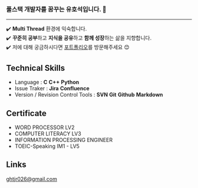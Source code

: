 ### 풀스택 개발자를 꿈꾸는 유호석입니다. 👋
---
✔️ **Multi Thread** 환경에 익숙합니다. <br>
✔️ **꾸준히 공부**하고 **지식을 공유**하고 **함께 성장**하는 삶을 지향합니다. <br>
✔️ 저에 대해 궁금하시다면 [포트폴리오](https://ghtjr026.github.io/)를 방문해주세요 😊 <br>

## Technical Skills
 - Language : **C** **C++** **Python** <br>
 - Issue Traker : **Jira** **Confluence** <br>
 - Version / Revision Control Tools : **SVN** **Git** **Github** **Markdown** <br>

## Certificate
 - WORD PROCESSOR LV2
 - COMPUTER LITERACY LV3
 - INFORMATION PROCESSING ENGINEER
 - TOEIC-Speaking IM1 - LV5

## Links
<ghtjr026@gmail.com>

<!--
**ghtjr026/ghtjr026** is a ✨ _special_ ✨ repository because its `README.md` (this file) appears on your GitHub profile.

Here are some ideas to get you started:

- 🔭 I’m currently working on ...
- 🌱 I’m currently learning ...
- 👯 I’m looking to collaborate on ...
- 🤔 I’m looking for help with ...
- 💬 Ask me about ...
- 📫 How to reach me: ...
- 😄 Pronouns: ...
- ⚡ Fun fact: ...
-->

